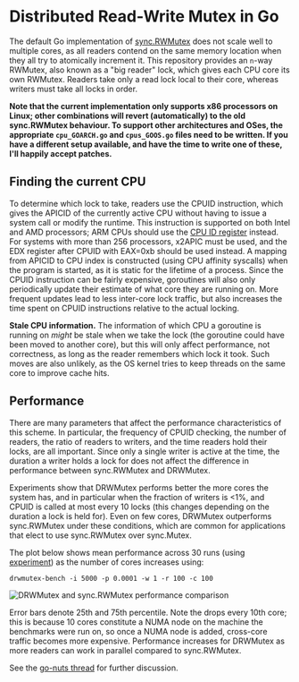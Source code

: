 # Distributed Read-Write Mutex in Go

The default Go implementation of
[sync.RWMutex](https://golang.org/pkg/sync/#RWMutex) does not scale well
to multiple cores, as all readers contend on the same memory location
when they all try to atomically increment it. This repository provides
an `n`-way RWMutex, also known as a "big reader" lock, which gives each
CPU core its own RWMutex. Readers take only a read lock local to their
core, whereas writers must take all locks in order.

**Note that the current implementation only supports x86 processors on
Linux; other combinations will revert (automatically) to the old
sync.RWMutex behaviour. To support other architectures and OSes, the
appropriate `cpu_GOARCH.go` and `cpus_GOOS.go` files need to be written.
If you have a different setup available, and have the time to write one
of these, I'll happily accept patches.**

## Finding the current CPU

To determine which lock to take, readers use the CPUID instruction,
which gives the APICID of the currently active CPU without having to
issue a system call or modify the runtime. This instruction is supported
on both Intel and AMD processors; ARM CPUs should use the [CPU ID
register](http://infocenter.arm.com/help/index.jsp?topic=/com.arm.doc.ddi0360e/CACEDHJG.html)
instead. For systems with more than 256 processors, x2APIC must be used,
and the EDX register after CPUID with EAX=0xb should be used instead. A
mapping from APICID to CPU index is constructed (using CPU affinity
syscalls) when the program is started, as it is static for the lifetime
of a process.  Since the CPUID instruction can be fairly expensive,
goroutines will also only periodically update their estimate of what
core they are running on.  More frequent updates lead to less inter-core
lock traffic, but also increases the time spent on CPUID instructions
relative to the actual locking.

**Stale CPU information.**
The information of which CPU a goroutine is running on *might* be stale
when we take the lock (the goroutine could have been moved to another
core), but this will only affect performance, not correctness, as long
as the reader remembers which lock it took. Such moves are also
unlikely, as the OS kernel tries to keep threads on the same core to
improve cache hits.

## Performance

There are many parameters that affect the performance characteristics of
this scheme. In particular, the frequency of CPUID checking, the number
of readers, the ratio of readers to writers, and the time readers hold
their locks, are all important. Since only a single writer is active at
the time, the duration a writer holds a lock for does not affect the
difference in performance between sync.RWMutex and DRWMutex.

Experiments show that DRWMutex performs better the more cores the system
has, and in particular when the fraction of writers is <1%, and CPUID is
called at most every 10 locks (this changes depending on the duration a
lock is held for). Even on few cores, DRWMutex outperforms sync.RWMutex
under these conditions, which are common for applications that elect to
use sync.RWMutex over sync.Mutex.

The plot below shows mean performance across 30 runs (using
[experiment](https://github.com/jonhoo/experiment)) as the number of
cores increases using:

    drwmutex-bench -i 5000 -p 0.0001 -w 1 -r 100 -c 100

![DRWMutex and sync.RWMutex performance comparison](https://cdn.rawgit.com/jonhoo/drwmutex/cc5c71f8b88ca7acbc8413358ceed9e755d2b813/benchmarks/perf.png)

Error bars denote 25th and 75th percentile.
Note the drops every 10th core; this is because 10 cores constitute a
NUMA node on the machine the benchmarks were run on, so once a NUMA node
is added, cross-core traffic becomes more expensive. Performance
increases for DRWMutex as more readers can work in parallel compared to
sync.RWMutex.

See the [go-nuts
thread](https://groups.google.com/d/msg/golang-nuts/zt_CQssHw4M/TteNG44geaEJ)
for further discussion.
